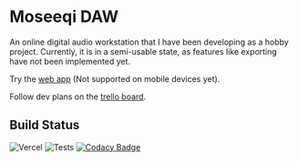 # Moseeqi DAW

An online digital audio workstation that I have been developing as a hobby project. Currently, it is in a semi-usable state, as features like exporting have not been implemented yet.

Try the [web app](https://moseeqi-daw.vercel.app) (Not supported on mobile devices yet).

Follow dev plans on the [trello board](https://trello.com/b/4WkCkUfQ/moseeqi-daw#).

## Build Status

![Vercel](https://vercelbadge.vercel.app/api/AhsanSarwar45/moseeqi-daw)
![Tests](https://github.com/AhsanSarwar45/moseeqi-daw/actions/workflows/tests.yml/badge.svg)
[![Codacy Badge](https://app.codacy.com/project/badge/Grade/8bacb5ca95944e099c5284d28c8682a5)](https://www.codacy.com/gh/AhsanSarwar45/moseeqi-daw/dashboard?utm_source=github.com&utm_medium=referral&utm_content=AhsanSarwar45/moseeqi-daw&utm_campaign=Badge_Grade)
